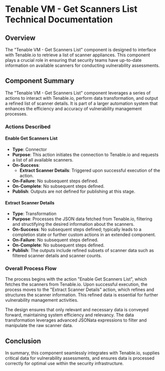 # Tenable VM - Get Scanners List Technical Documentation

## Overview
The "Tenable VM - Get Scanners List" component is designed to interface with Tenable.io to retrieve a list of scanner appliances. This component plays a crucial role in ensuring that security teams have up-to-date information on available scanners for conducting vulnerability assessments.

## Component Summary
The "Tenable VM - Get Scanners List" component leverages a series of actions to interact with Tenable.io, perform data transformation, and output a refined list of scanner details. It is part of a larger automation system that enhances the efficiency and accuracy of vulnerability management processes.

### Actions Described

#### Enable Get Scanners List
- **Type**: Connector
- **Purpose**: This action initiates the connection to Tenable.io and requests a list of all available scanners.
- **On-Success**:
  - **Extract Scanner Details**: Triggered upon successful execution of the action.
- **On-Failure**: No subsequent steps defined.
- **On-Complete**: No subsequent steps defined.
- **Publish**: Outputs are not defined for publishing at this stage.

#### Extract Scanner Details
- **Type**: Transformation
- **Purpose**: Processes the JSON data fetched from Tenable.io, filtering and structifying the desired information about the scanners.
- **On-Success**: No subsequent steps defined; typically leads to a completion state or further custom actions in an extended component.
- **On-Failure**: No subsequent steps defined.
- **On-Complete**: No subsequent steps defined.
- **Publish**: The outputs include refined subsets of scanner data such as filtered scanner details and scanner counts.

### Overall Process Flow
The process begins with the action "Enable Get Scanners List", which fetches the scanners from Tenable.io. Upon successful execution, the process moves to the "Extract Scanner Details" action, which refines and structures the scanner information. This refined data is essential for further vulnerability management activities.

The design ensures that only relevant and necessary data is conveyed forward, maintaining system efficiency and relevancy. The data transformation leverages advanced JSONata expressions to filter and manipulate the raw scanner data.

## Conclusion
In summary, this component seamlessly integrates with Tenable.io, supplies critical data for vulnerability assessments, and ensures data is processed correctly for optimal use within the security infrastructure.


